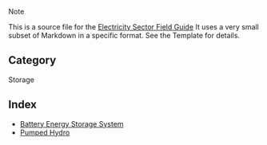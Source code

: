 > [!NOTE] 
> This is a source file for the [Electricity Sector Field Guide](https://grahamlea.github.io/Electricity-Sector-Field-Guide/)
> It uses a very small subset of Markdown in a specific format. See the Template for details.

## Category
Storage

## Index
- [Battery Energy Storage System](Battery_Energy_Storage_System.md)
- [Pumped Hydro](Pumped_Hydro.md)
